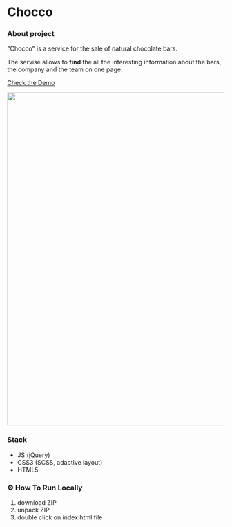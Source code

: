 # Chocco

### About project

"Chocco" is a service for the sale of natural chocolate bars.

The servise allows to **find** the all the interesting information about the bars, the company and the team on one page.


[Check the Demo](https://external.ink?to=/bentonfraizer.github.io/chocco/)

<img src="https://github.com/BentonFraizer/chocco/blob/master/.github/chocco.png" width="769" />

### Stack 
- JS (jQuery)
- CSS3 (SCSS, adaptive layout)
- HTML5

### ⚙️ How To Run Locally

1. download ZIP
2. unpack ZIP
3. double click on index.html file
